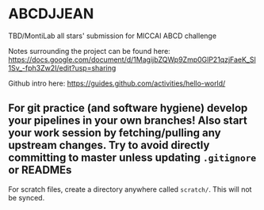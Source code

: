 # ABCDJJEAN
TBD/MontiLab all stars' submission for MICCAI ABCD challenge

Notes surrounding the project can be found here: https://docs.google.com/document/d/1MagijbZQWp9Zmp0GlP21qzjFaeK_Sl1Sv_-fph3Zw2I/edit?usp=sharing

Github intro here: https://guides.github.com/activities/hello-world/
## For git practice (and software hygiene) develop your pipelines in your own branches! Also start your work session by fetching/pulling any upstream changes. Try to avoid directly committing to master unless updating `.gitignore` or READMEs

For scratch files, create a directory anywhere called `scratch/`. This will not be synced.
